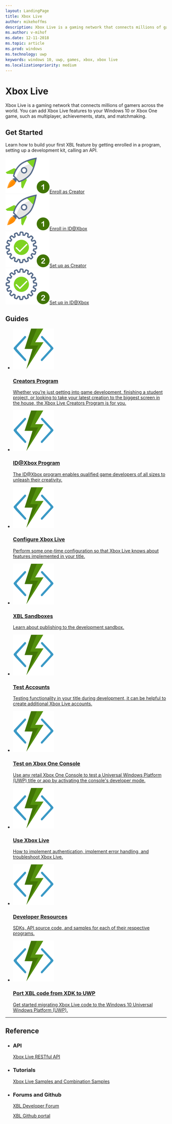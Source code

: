 ```yaml
---
layout: LandingPage
title: Xbox Live
author: mikehoffms
description: Xbox Live is a gaming network that connects millions of gamers across the world. You can add Xbox Live features to your Windows 10 or Xbox One game, such as multiplayer, achievements, stats, and matchmaking.
ms.author: v-mihof
ms.date: 12-11-2018
ms.topic: article
ms.prod: windows
ms.technology: uwp
keywords: windows 10, uwp, games, xbox, xbox live
ms.localizationpriority: medium
---
```


<h1>Xbox Live</h1>
<p>Xbox Live is a gaming network that connects millions of gamers across the world. You can add Xbox Live features to your Windows 10 or Xbox One game, such as multiplayer, achievements, stats, and matchmaking.</p>

<h2>Get Started</h2>
<p>Learn how to build your first XBL feature by getting enrolled in a program, setting up a development kit, calling an API.</p>
<div class="ico48Case halfStack">
    <div class="ico48Link"><a href="https://www.xbox.com/en-US/developers/creators-program/" data-linktype="absolute-path"><img src="images/common/enroll_step1_icon.svg"><span>Enroll as Creator</span></a></div>
    <div class="ico48Link"><a href="http://www.xbox.com/en-US/developers/id" data-linktype="absolute-path"><img src="images/common/enroll_step1_icon.svg"><span>Enroll in ID@Xbox</span></a></div>
    <div class="ico48Link"><a href="get-started-with-creators/get-started-with-xbox-live-creators.md"><img src="images/common/setup_step2_icon.svg"><span>Set up as Creator</span></a></div>
    <div class="ico48Link"><a href="get-started-with-partner/get-started-with-xbox-live-partner.md"><img src="images/common/setup_step2_icon.svg"><span>Set up in ID@Xbox</span></a></div>
</div>

<h2>Guides</h2>
<ul class="cardsF panelContent cols cols2">
    <li>
        <a href="developer-program-overview.md">
        <div class="cardSize">
            <div class="cardPadding">
                <div class="card">
                    <div class="cardImageOuter">
                        <div class="cardImage">
                            <img src="images/common/xbl_real_time_activity_placeholder.svg" alt="Creators Program" />
                        </div>
                    </div>
                    <div class="cardText">
                        <h3>Creators Program</h3>
                        <p>Whether you’re just getting into game development, finishing a student project, or looking to take your latest creation to the biggest screen in the house, the Xbox Live Creators Program is for you.</p>
                    </div>
                </div>
            </div>
        </div>
        </a>
    </li>
    <li>
        <a href="developer-program-overview.md">
        <div class="cardSize">
            <div class="cardPadding">
                <div class="card">
                    <div class="cardImageOuter">
                        <div class="cardImage">
                            <img src="images/common/xbl_real_time_activity_placeholder.svg" alt="ID@Xbox Program" />
                        </div>
                    </div>
                    <div class="cardText">
                        <h3>ID@Xbox Program</h3>
                        <p>The ID@Xbox program enables qualified game developers of all sizes to unleash their creativity.</p>
                    </div>
                </div>
            </div>
        </div>
        </a>
    </li>
    <li>
        <a href="xbox-live-service-configuration.md">
        <div class="cardSize">
            <div class="cardPadding">
                <div class="card">
                    <div class="cardImageOuter">
                        <div class="cardImage">
                            <img src="images/common/xbl_real_time_activity_placeholder.svg" alt="Configure Xbox Live" />
                        </div>
                    </div>
                    <div class="cardText">
                        <h3>Configure Xbox Live</h3>
                        <p>Perform some one-time configuration so that Xbox Live knows about features implemented in your title.</p>
                    </div>
                </div>
            </div>
        </div>
        </a>
    </li>
    <li>
        <a href="xbox-live-sandboxes.md">
        <div class="cardSize">
            <div class="cardPadding">
                <div class="card">
                    <div class="cardImageOuter">
                        <div class="cardImage">
                            <img src="images/common/xbl_real_time_activity_placeholder.svg" alt="XBL Sandboxes" />
                        </div>
                    </div>
                    <div class="cardText">
                        <h3>XBL Sandboxes</h3>
                        <p>Learn about publishing to the development sandbox.</p>
                    </div>
                </div>
            </div>
        </div>
        </a>
    </li>
    <li>
        <a href="xbox-live-test-accounts.md">
        <div class="cardSize">
            <div class="cardPadding">
                <div class="card">
                    <div class="cardImageOuter">
                        <div class="cardImage">
                            <img src="images/common/xbl_real_time_activity_placeholder.svg" alt="Test Accounts" />
                        </div>
                    </div>
                    <div class="cardText">
                        <h3>Test Accounts</h3>
                        <p>Testing functionality in your title during development, it can be helpful to create additional Xbox Live accounts.</p>
                    </div>
                </div>
            </div>
        </div>
        </a>
    </li>
    <li>
        <a href="testing-on-console.md">
        <div class="cardSize">
            <div class="cardPadding">
                <div class="card">
                    <div class="cardImageOuter">
                        <div class="cardImage">
                            <img src="images/common/xbl_real_time_activity_placeholder.svg" alt="Test on Xbox One Console" />
                        </div>
                    </div>
                    <div class="cardText">
                        <h3>Test on Xbox One Console</h3>
                        <p>Use any retail Xbox One Console to test a Universal Windows Platform (UWP) title or app by activating the console's developer mode.</p>
                    </div>
                </div>
            </div>
        </div>
        </a>
    </li>
    <li>
        <a href="using-xbox-live/using-xbox-live.md">
        <div class="cardSize">
            <div class="cardPadding">
                <div class="card">
                    <div class="cardImageOuter">
                        <div class="cardImage">
                            <img src="images/common/xbl_real_time_activity_placeholder.svg" alt="Use Xbox Live" />
                        </div>
                    </div>
                    <div class="cardText">
                        <h3>Use Xbox Live</h3>
                        <p>How to implement authentication, implement error handling, and troubleshoot Xbox Live.</p>
                    </div>
                </div>
            </div>
        </div>
        </a>
    </li>
    <li>
        <a href="xbox-live-resources.md">
        <div class="cardSize">
            <div class="cardPadding">
                <div class="card">
                    <div class="cardImageOuter">
                        <div class="cardImage">
                            <img src="images/common/xbl_real_time_activity_placeholder.svg" alt="Developer Resources"/>
                        </div>
                    </div>
                    <div class="cardText">
                        <h3>Developer Resources</h3>
                        <p>SDKs, API source code, and samples for each of their respective programs.</p>
                    </div>
                </div>
            </div>
        </div>
        </a>
    </li>
    <li>
        <a href="using-xbox-live/porting-xbox-live-code-from-xdk-to-uwp.md">
        <div class="cardSize">
            <div class="cardPadding">
                <div class="card">
                    <div class="cardImageOuter">
                        <div class="cardImage">
                            <img src="images/common/xbl_real_time_activity_placeholder.svg" alt="Port XBL code from XDK to UWP"/>
                        </div>
                    </div>
                    <div class="cardText">
                        <h3>Port XBL code from XDK to UWP</h3>
                        <p>Get started migrating Xbox Live code to the Windows 10 Universal Windows Platform (UWP).</p>
                    </div>
                </div>
            </div>
        </div>
        </a>
    </li>
</ul>

<hr>
<h2>Reference</h2>
<ul class="panelContent cardsW">
    <li>
        <div class="cardSize">
            <div class="cardPadding">
                <div class="card">
                    <div class="cardText">
                        <h3>API</h3>
                        <p><a href="xbox-live-rest/atoc-xboxlivews-reference.md">Xbox Live RESTful API</a></p>
                    </div>
                </div>
            </div>
        </div>
    </li>
    <li>
        <div class="cardSize">
            <div class="cardPadding">
                <div class="card">
                    <div class="cardText">
                        <h3>Tutorials</h3>
                        <p><a href="samples.md">Xbox Live Samples and Combination Samples</a></p>
                     </div>
                </div>
            </div>
        </div>
    </li>
    <li>
        <div class="cardSize">
            <div class="cardPadding">
                <div class="card">
                    <div class="cardText">
                        <h3>Forums and Github </h3>
                        <p><a href="https://forums.xboxlive.com/index.html" data-linktype="absolute-path">XBL Developer Forum</a></p>
                        <p><a href="https://github.com/Microsoft/xbox-live-api" data-linktype="absolute-path">XBL Github portal</a></p>
                     </div>
                </div>
            </div>
        </div>
    </li>
</ul>